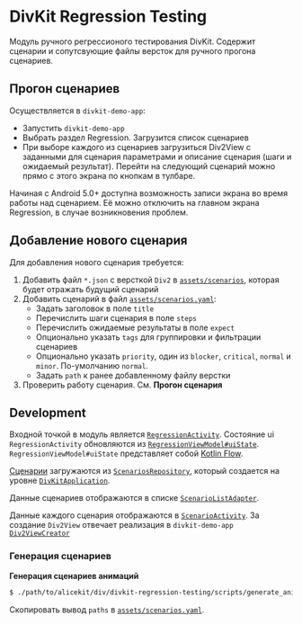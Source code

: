 # DivKit Regression Testing

Модуль ручного регрессионого тестирования DivKit. Содержит сценарии и сопутсвующие файлы версток для ручного прогона сценариев.


## Прогон сценариев

Осуществляется в `divkit-demo-app`:

- Запустить `divkit-demo-app`
- Выбрать раздел Regression. Загрузится список сценариев
- При выборе каждого из сценариев загрузиться Div2View с заданными для сценария параметрами и описание сценария (шаги и ожидаемый результат). Перейти на следующий сценарий можно прямо с этого экрана по кнопкам в тулбаре.

Начиная с Android 5.0+ доступна возможность записи экрана во время работы над сценарием. Её можно отключить на главном экрана Regression, в случае возникновения проблем.

## Добавление нового сценария

Для добавления нового сценария требуется:

1. Добавить файл `*.json` с версткой `Div2` в [`assets/scenarios`](src/main/assets/scenarios), которая будет отражать будущий сценарий
1. Добавить сценарий в файл [`assets/scenarios.yaml`](src/main/assets/scenarios.yaml):
    - Задать заголовок в поле `title`
    - Перечислить шаги сценария в поле `steps`
    - Перечислить ожидаемые результаты в поле `expect`
    - Опционально указать `tags` для группировки и фильтрации сценариев
    - Опционально указать `priority`, один из `blocker`, `critical`, `normal` и `minor`. По-умолчанию `normal`.
    - Задать `path` к ранее добавленному файлу верстки
1. Проверить работу сценария. См. **Прогон сценария**


## Development

Входной точкой в модуль является [`RegressionActivity`](src/main/java/com/yandex/divkit/regression/RegressionActivity.kt).
Состояние ui `RegressionActivity` обновляются из [`RegressionViewModel#uiState`](src/main/java/com/yandex/divkit/regression/RegressionViewModel.kt).
`RegressionViewModel#uiState` представляет собой [Kotlin Flow](https://developer.android.com/kotlin/flow).

[Сценарии](src/main/java/com/yandex/divkit/regression/data/Scenario.kt) загружаются из [`ScenariosRepository`](src/main/java/com/yandex/divkit/regression/data/ScenariosRepository.kt),
который создается на уровне [`DivKitApplication`](../divkit-demo-app/src/main/java/com/yandex/divkit/demo/DivkitApplication.kt).

Данные сценариев отображаются в списке [`ScenarioListAdapter`](src/main/java/com/yandex/divkit/regression/ScenarioListAdapter.kt).

Данные каждого сценария отображаются в [`ScenarioActivity`](src/main/java/com/yandex/divkit/regression/ScenarioActivity.kt). За создание `Div2View` отвечает реализация в `divkit-demo-app` [`Div2ViewCreator`](src/main/java/com/yandex/divkit/regression/Div2ViewCreator.kt)


### Генерация сценариев

**Генерация сценариев анимаций**

```bash
$ ./path/to/alicekit/div/divkit-regression-testing/scripts/generate_animation_scenarios.py
```

Скопировать вывод `paths` в [`assets/scenarios.yaml`](src/main/assets/scenarios.yaml).
